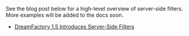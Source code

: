 See the blog post below for a high-level overview of server-side filters. More examples will be added to the docs soon.

* [DreamFactory 1.5 Introduces Server-Side Filters](http://blog.dreamfactory.com/dreamfactory-introduces-server-side-filters)